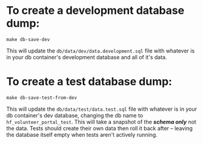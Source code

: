 
# To create a development database dump:

```
make db-save-dev
```

This will update the `db/data/dev/data.development.sql` file with whatever is in your db container's development database and all of it's data.

# To create a test database dump:

```
make db-save-test-from-dev
```

This will update the `db/data/test/data.test.sql` file with whatever is in your db container's dev database, changing the db name to `hf_volunteer_portal_test`. This will take a snapshot of the ***schema only*** not the data. Tests should create their own data then roll it back after – leaving the database itself empty when tests aren't actively running.

